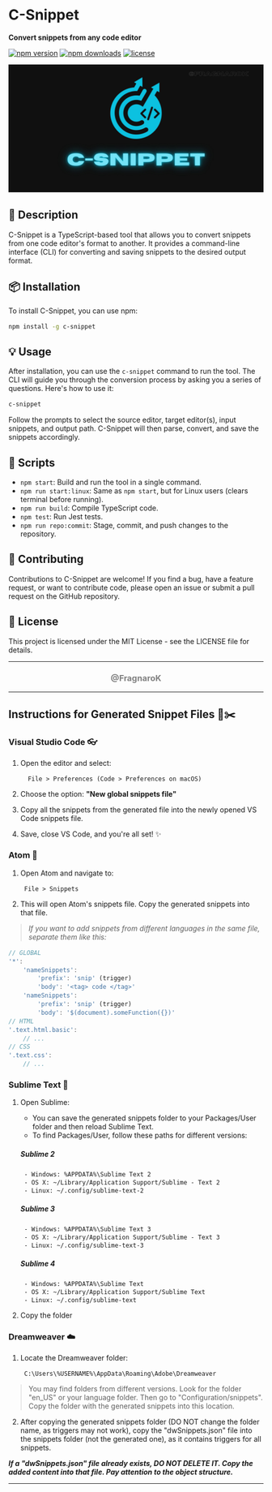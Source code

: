 # C-Snippet

**Convert snippets from any code editor**

[![npm version](https://img.shields.io/npm/v/c-snippet?style=flat-square)](https://www.npmjs.com/package/c-snippet)
[![npm downloads](https://img.shields.io/npm/dm/c-snippet?style=flat-square)](https://www.npmjs.com/package/c-snippet)
[![license](https://img.shields.io/github/license/fragnarok/c-snippet?style=flat-square)](LICENSE)


![C-Snippet Screenshot](./assets/banner.jpg)

## 🚀 Description

C-Snippet is a TypeScript-based tool that allows you to convert snippets from one code editor's format to another. It provides a command-line interface (CLI) for converting and saving snippets to the desired output format.

## 📦 Installation

To install C-Snippet, you can use npm:

```bash
npm install -g c-snippet
```

## 💡 Usage

After installation, you can use the `c-snippet` command to run the tool. The CLI will guide you through the conversion process by asking you a series of questions. Here's how to use it:

```bash
c-snippet
``` 

Follow the prompts to select the source editor, target editor(s), input snippets, and output path. C-Snippet will then parse, convert, and save the snippets accordingly.

## 📜 Scripts

- `npm start`: Build and run the tool in a single command.
- `npm run start:linux`: Same as `npm start`, but for Linux users (clears terminal before running).
- `npm run build`: Compile TypeScript code.
- `npm test`: Run Jest tests.
- `npm run repo:commit`: Stage, commit, and push changes to the repository.

## 🤝 Contributing

Contributions to C-Snippet are welcome! If you find a bug, have a feature request, or want to contribute code, please open an issue or submit a pull request on the GitHub repository.

## 📄 License

This project is licensed under the MIT License - see the LICENSE file for details.

---

<h3 align="center" style="color: gray">@FragnaroK</h3>

---

## Instructions for Generated Snippet Files 📝✂️

### Visual Studio Code 👓

1. Open the editor and select:

         File > Preferences (Code > Preferences on macOS)


2. Choose the option: **"New global snippets file"**

3. Copy all the snippets from the generated file into the newly opened VS Code snippets file.

4. Save, close VS Code, and you're all set! ✨

### Atom 🚀

1. Open Atom and navigate to:

        File > Snippets


2. This will open Atom's snippets file. Copy the generated snippets into that file.

> *If you want to add snippets from different languages in the same file, separate them like this:*

```javascript
// GLOBAL 
'*':
    'nameSnippets':
        'prefix': 'snip' (trigger)
        'body': '<tag> code </tag>'
    'nameSnippets':
        'prefix': 'snip' (trigger)
        'body': '$(document).someFunction({})'
// HTML
'.text.html.basic':
    // ...
// CSS
'.text.css':
    // ...
```
### Sublime Text 📄
1. Open Sublime:

    - You can save the generated snippets folder to your Packages/User folder and then reload Sublime Text.
    - To find Packages/User, follow these paths for different versions:

    ##### Sublime 2

        - Windows: %APPDATA%\Sublime Text 2
        - OS X: ~/Library/Application Support/Sublime - Text 2
        - Linux: ~/.config/sublime-text-2

    ##### Sublime 3

        - Windows: %APPDATA%\Sublime Text 3
        - OS X: ~/Library/Application Support/Sublime - Text 3
        - Linux: ~/.config/sublime-text-3

    ##### Sublime 4

        - Windows: %APPDATA%\Sublime Text
        - OS X: ~/Library/Application Support/Sublime Text
        - Linux: ~/.config/sublime-text 

2. Copy the folder




### Dreamweaver ☁️

1. Locate the Dreamweaver folder:

        C:\Users\%USERNAME%\AppData\Roaming\Adobe\Dreamweaver

> You may find folders from different versions. Look for the folder "en_US" or your language folder. Then go to "Configuration/snippets". Copy the folder with the generated snippets into this location.

2. After copying the generated snippets folder (DO NOT change the folder name, as triggers may not work), copy the "dwSnippets.json" file into the snippets folder (not the generated one), as it contains triggers for all snippets.

***If a "dwSnippets.json" file already exists, DO NOT DELETE IT. Copy the added content into that file. Pay attention to the object structure.***

---
